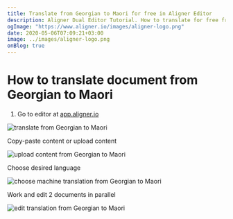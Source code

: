 ```yaml
---
title: Translate from Georgian to Maori for free in Aligner Editor
description: Aligner Dual Editor Tutorial. How to translate for free from Georgian to Maori. Aligner is multilingual document management platform. 
ogImage: "https://www.aligner.io/images/aligner-logo.png"
date: 2020-05-06T07:09:21+03:00
image: ../images/aligner-logo.png
onBlog: true
---
```


# How to translate document from Georgian to Maori

1. Go to editor at [app.aligner.io](https://app.aligner.io "Aligner App web page")

![translate from Georgian to Maori](../aligner-blank-editor.png "translate from Georgian to Maori")

Copy-paste content or upload content

![upload content from Georgian to Maori](../aligner-uploaded-document.png "upload content from Georgian to Maori")

Choose desired language

![choose machine translation from Georgian to Maori](../aligner-language-dropdown.png "choose machine translation from Georgian to Maori")

Work and edit 2 documents in parallel

![edit translation from Georgian to Maori](../aligner-double-sitded-editor.png "edit translation from Georgian to Maori")


